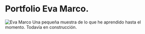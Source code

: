 # Portfolio Eva Marco.


![Eva Marco](_src/assets/images/eva_log.png)
Una pequeña muestra de lo que he aprendido hasta el momento.
Todavía en construcción.
